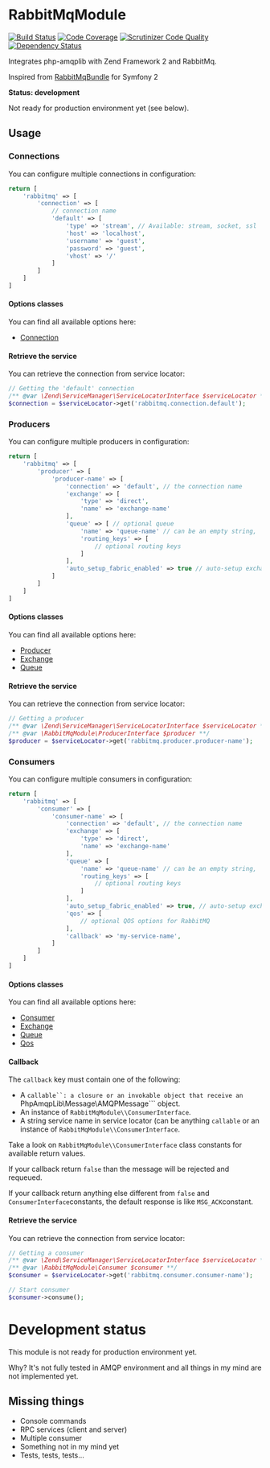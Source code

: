 # RabbitMqModule #

[![Build Status](https://scrutinizer-ci.com/g/thomasvargiu/RabbitMqModule/badges/build.png?b=master)](https://scrutinizer-ci.com/g/thomasvargiu/RabbitMqModule/build-status/master)
[![Code Coverage](https://scrutinizer-ci.com/g/thomasvargiu/RabbitMqModule/badges/coverage.png?b=master)](https://scrutinizer-ci.com/g/thomasvargiu/RabbitMqModule/?branch=master)
[![Scrutinizer Code Quality](https://scrutinizer-ci.com/g/thomasvargiu/RabbitMqModule/badges/quality-score.png?b=master)](https://scrutinizer-ci.com/g/thomasvargiu/RabbitMqModule/?branch=master)
[![Dependency Status](https://www.versioneye.com/user/projects/55300c0a10e7141211000b7d/badge.svg?style=flat)](https://www.versioneye.com/user/projects/55300c0a10e7141211000b7d)

Integrates php-amqplib with Zend Framework 2 and RabbitMq.

Inspired from [RabbitMqBundle](https://github.com/videlalvaro/RabbitMqBundle/) for Symfony 2


**Status: development**

Not ready for production environment yet (see below).


## Usage ##

### Connections ###

You can configure multiple connections in configuration:

```php
return [
    'rabbitmq' => [
        'connection' => [
            // connection name
            'default' => [
                'type' => 'stream', // Available: stream, socket, ssl
                'host' => 'localhost',
                'username' => 'guest',
                'password' => 'guest',
                'vhost' => '/'
            ]
        ]
    ]
]
```

#### Options classes ####

You can find all available options here:

- [Connection](https://github.com/thomasvargiu/RabbitMqModule/blob/master/src/Options/Connection.php)


#### Retrieve the service ####

You can retrieve the connection from service locator:

```php
// Getting the 'default' connection
/** @var \Zend\ServiceManager\ServiceLocatorInterface $serviceLocator **/
$connection = $serviceLocator->get('rabbitmq.connection.default');
```


### Producers ###

You can configure multiple producers in configuration:

```php
return [
    'rabbitmq' => [
        'producer' => [
            'producer-name' => [
                'connection' => 'default', // the connection name
                'exchange' => [
                    'type' => 'direct',
                    'name' => 'exchange-name'
                ],
                'queue' => [ // optional queue
                    'name' => 'queue-name' // can be an empty string,
                    'routing_keys' => [
                        // optional routing keys
                    ]
                ],
                'auto_setup_fabric_enabled' => true // auto-setup exchanges and queues 
            ]
        ]
    ]
]
```

#### Options classes ####

You can find all available options here:

- [Producer](https://github.com/thomasvargiu/RabbitMqModule/blob/master/src/Options/Producer.php)
- [Exchange](https://github.com/thomasvargiu/RabbitMqModule/blob/master/src/Options/Exchange.php)
- [Queue](https://github.com/thomasvargiu/RabbitMqModule/blob/master/src/Options/Queue.php)

#### Retrieve the service ####

You can retrieve the connection from service locator:

```php
// Getting a producer
/** @var \Zend\ServiceManager\ServiceLocatorInterface $serviceLocator **/
/** @var \RabbitMqModule\ProducerInterface $producer **/
$producer = $serviceLocator->get('rabbitmq.producer.producer-name');
```


### Consumers ###

You can configure multiple consumers in configuration:

```php
return [
    'rabbitmq' => [
        'consumer' => [
            'consumer-name' => [
                'connection' => 'default', // the connection name
                'exchange' => [
                    'type' => 'direct',
                    'name' => 'exchange-name'
                ],
                'queue' => [
                    'name' => 'queue-name' // can be an empty string,
                    'routing_keys' => [
                        // optional routing keys
                    ]
                ],
                'auto_setup_fabric_enabled' => true, // auto-setup exchanges and queues
                'qos' => [
                    // optional QOS options for RabbitMQ
                ],
                'callback' => 'my-service-name',
            ]
        ]
    ]
]
```

#### Options classes ####

You can find all available options here:

- [Consumer](https://github.com/thomasvargiu/RabbitMqModule/blob/master/src/Options/Consumer.php)
- [Exchange](https://github.com/thomasvargiu/RabbitMqModule/blob/master/src/Options/Exchange.php)
- [Queue](https://github.com/thomasvargiu/RabbitMqModule/blob/master/src/Options/Queue.php)
- [Qos](https://github.com/thomasvargiu/RabbitMqModule/blob/master/src/Options/Qos.php)

#### Callback ####

The ```callback``` key must contain one of the following:

- A ```callable``: a closure or an invokable object that receive an ```PhpAmqpLib\Message\AMQPMessage``` object.
- An instance of ```RabbitMqModule\\ConsumerInterface```.
- A string service name in service locator (can be anything ```callable``` or an instance of ```RabbitMqModule\\ConsumerInterface```.

Take a look on ```RabbitMqModule\\ConsumerInterface``` class constants for available return values.

If your callback return ```false``` than the message will be rejected and requeued.

If your callback return anything else different from ```false``` and ```ConsumerInterface```constants, the default response is like ```MSG_ACK```constant.

#### Retrieve the service ####

You can retrieve the connection from service locator:

```php
// Getting a consumer
/** @var \Zend\ServiceManager\ServiceLocatorInterface $serviceLocator **/
/** @var \RabbitMqModule\Consumer $consumer **/
$consumer = $serviceLocator->get('rabbitmq.consumer.consumer-name');

// Start consumer
$consumer->consume();
```


# Development status #

This module is not ready for production environment yet.

Why? It's not fully tested in AMQP environment and all things in my mind are not implemented yet.

## Missing things ##

- Console commands
- RPC services (client and server)
- Multiple consumer
- Something not in my mind yet
- Tests, tests, tests...
